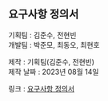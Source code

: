 ## 요구사항 정의서

기획팀 : 김준수, 전현빈  
개발팀 : 박준모, 최동오, 최현호

제작 : 기획팀(김준수, 전현빈)  
제작 날짜 : 2023년 08월 14일

링크 : [요구사항 정의서](https://docs.google.com/spreadsheets/d/18jgQFLfzngKMIbJY_bxLVWNlReG-0ulEoIFOH4p-XCo/edit?usp=sharing)
